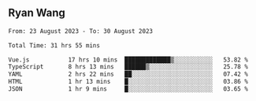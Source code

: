 ## Ryan Wang

<!--START_SECTION:waka-->

```txt
From: 23 August 2023 - To: 30 August 2023

Total Time: 31 hrs 55 mins

Vue.js           17 hrs 10 mins  █████████████▒░░░░░░░░░░░   53.82 %
TypeScript       8 hrs 13 mins   ██████▒░░░░░░░░░░░░░░░░░░   25.78 %
YAML             2 hrs 22 mins   ██░░░░░░░░░░░░░░░░░░░░░░░   07.42 %
HTML             1 hr 13 mins    █░░░░░░░░░░░░░░░░░░░░░░░░   03.86 %
JSON             1 hr 9 mins     █░░░░░░░░░░░░░░░░░░░░░░░░   03.65 %
```

<!--END_SECTION:waka-->
